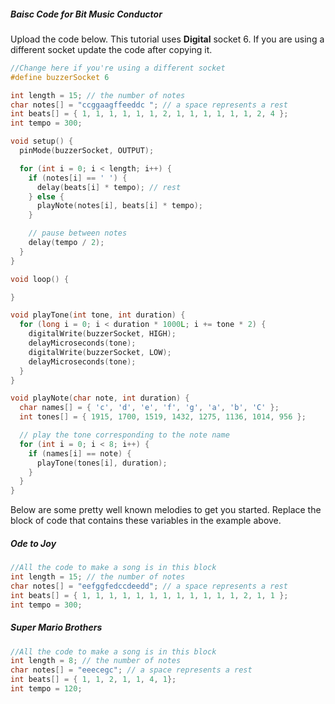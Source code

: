 

##### Baisc Code for Bit Music Conductor

Upload the code below. This tutorial uses **Digital** socket 6. If you are using a different socket update the code after copying it.

```cpp
//Change here if you're using a different socket
#define buzzerSocket 6

int length = 15; // the number of notes
char notes[] = "ccggaagffeeddc "; // a space represents a rest
int beats[] = { 1, 1, 1, 1, 1, 1, 2, 1, 1, 1, 1, 1, 1, 2, 4 };
int tempo = 300;

void setup() {
  pinMode(buzzerSocket, OUTPUT);

  for (int i = 0; i < length; i++) {
    if (notes[i] == ' ') {
      delay(beats[i] * tempo); // rest
    } else {
      playNote(notes[i], beats[i] * tempo);
    }

    // pause between notes
    delay(tempo / 2);
  }
}

void loop() {

}

void playTone(int tone, int duration) {
  for (long i = 0; i < duration * 1000L; i += tone * 2) {
    digitalWrite(buzzerSocket, HIGH);
    delayMicroseconds(tone);
    digitalWrite(buzzerSocket, LOW);
    delayMicroseconds(tone);
  }
}

void playNote(char note, int duration) {
  char names[] = { 'c', 'd', 'e', 'f', 'g', 'a', 'b', 'C' };
  int tones[] = { 1915, 1700, 1519, 1432, 1275, 1136, 1014, 956 };

  // play the tone corresponding to the note name
  for (int i = 0; i < 8; i++) {
    if (names[i] == note) {
      playTone(tones[i], duration);
    }
  }
}

```





Below are some pretty well known melodies to get you started. Replace the block of code that contains these variables in the example above.

##### Ode to Joy

```cpp
//All the code to make a song is in this block
int length = 15; // the number of notes
char notes[] = "eefggfedccdeedd"; // a space represents a rest
int beats[] = { 1, 1, 1, 1, 1, 1, 1, 1, 1, 1, 1, 1, 2, 1, 1 };
int tempo = 300;
```

##### Super Mario Brothers

```cpp
//All the code to make a song is in this block
int length = 8; // the number of notes
char notes[] = "eeecegc"; // a space represents a rest
int beats[] = { 1, 1, 2, 1, 1, 4, 1};
int tempo = 120;
```
